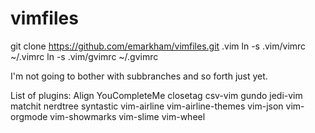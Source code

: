 # vimfiles


git clone https://github.com/emarkham/vimfiles.git .vim
ln -s .vim/vimrc ~/.vimrc
ln -s .vim/gvimrc ~/.gvimrc



I'm not going to bother with subbranches and so forth just yet.

List of plugins:
Align
YouCompleteMe
closetag
csv-vim
gundo
jedi-vim
matchit
nerdtree
syntastic
vim-airline
vim-airline-themes
vim-json
vim-orgmode
vim-showmarks
vim-slime
vim-wheel
